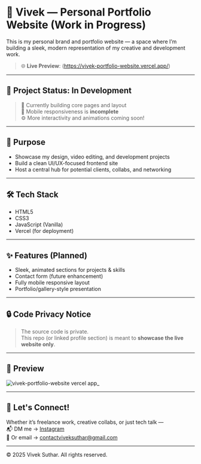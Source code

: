 # 🎨 Vivek — Personal Portfolio Website (Work in Progress)

This is my personal brand and portfolio website — a space where I’m building a sleek, modern representation of my creative and development work.

> 🌐 **Live Preview**: (https://vivek-portfolio-website.vercel.app/)

---

## 🚧 Project Status: In Development

> 🔧 Currently building core pages and layout  
> 📱 Mobile responsiveness is **incomplete**  
> ⚙️ More interactivity and animations coming soon!

---

## 🎯 Purpose

- Showcase my design, video editing, and development projects
- Build a clean UI/UX-focused frontend site
- Host a central hub for potential clients, collabs, and networking

---

## 🛠️ Tech Stack

- HTML5
- CSS3
- JavaScript (Vanilla)
- Vercel (for deployment)

---

## ✨ Features (Planned)

- Sleek, animated sections for projects & skills
- Contact form (future enhancement)
- Fully mobile responsive layout
- Portfolio/gallery-style presentation

---

## 🔒 Code Privacy Notice

> The source code is private.  
> This repo (or linked profile section) is meant to **showcase the live website only**.

---

## 📸 Preview

![vivek-portfolio-website vercel app_](https://github.com/user-attachments/assets/d03ad64b-25f8-4c18-b8bd-36b97fbb6c65)

---

## 💬 Let's Connect!

Whether it’s freelance work, creative collabs, or just tech talk —  
📬 DM me → [Instagram](https://instagram.com/viveffects)  
📧 Or email → contactviveksuthar@gmail.com

---

© 2025 Vivek Suthar. All rights reserved.
